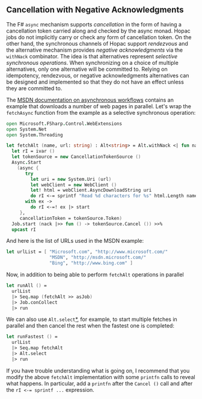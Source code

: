 ## Cancellation with Negative Acknowledgments

The F# `async` mechanism supports *cancellation* in the form of having a
cancellation token carried along and checked by the async monad.  Hopac jobs do
not implicitly carry or check any form of cancellation token.  On the other
hand, the synchronous channels[]() of Hopac support *rendezvous* and the
alternative mechanism provides *negative acknowledgments* via the `withNack`
combinator.  The idea is that alternatives represent *selective synchronous
operations*.  When synchronizing on a choice of multiple alternatives, only one
alternative will be committed to.  Relying on idempotency, rendezvous, or
negative acknowledgments alternatives can be designed and implemented so that
they do not have an effect unless they are committed to.

The
[MSDN documentation on asynchronous workflows](http://msdn.microsoft.com/en-us/library/dd233250.aspx)
contains an example that downloads a number of web pages in parallel.  Let's
wrap the `fetchAsync` function from the example as a selective synchronous
operation:

```fsharp
open Microsoft.FSharp.Control.WebExtensions
open System.Net
open System.Threading

let fetchAlt (name, url: string) : Alt<string> = Alt.withNack <| fun nack ->
  let rI = ivar ()
  let tokenSource = new CancellationTokenSource ()
  Async.Start
    (async {
       try
         let uri = new System.Uri (url)
         let webClient = new WebClient ()
         let! html = webClient.AsyncDownloadString uri
         do rI <-= sprintf "Read %d characters for %s" html.Length name |> start
       with ex ->
         do rI <-=! ex |> start
     },
     cancellationToken = tokenSource.Token)
  Job.start (nack |>> fun () -> tokenSource.Cancel ()) >>%
  upcast rI
```

And here is the list of URLs used in the MSDN example:

```fsharp
let urlList = [ "Microsoft.com", "http://www.microsoft.com/" 
                "MSDN", "http://msdn.microsoft.com/" 
                "Bing", "http://www.bing.com" ]
```

Now, in addition to being able to perform `fetchAlt` operations in parallel

```fsharp
let runAll () =
  urlList
  |> Seq.map (fetchAlt >> asJob)
  |> Job.conCollect
  |> run
```

We can also use
`Alt.select`[*](http://vesakarvonen.github.io/Hopac/Hopac.html#def:val%20Hopac.Alt.select),
for example, to start multiple fetches in parallel and then cancel the rest when
the fastest one is completed:

```fsharp
let runFastest () =
  urlList
  |> Seq.map fetchAlt
  |> Alt.select
  |> run
```

If you have trouble understanding what is going on, I recommend that you modify
the above `fetchAlt` implementation with some `printfn` calls to reveal what
happens.  In particular, add a `printfn` after the `Cancel ()` call and after
the `rI <-= sprintf ...` expression.
